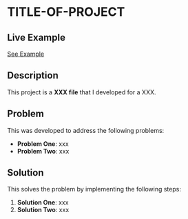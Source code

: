 # TITLE-OF-PROJECT

## Live Example
[See Example](https://www.ExampleOfProjectInAction.com)

## Description

This project is a **XXX file** that I developed for a XXX.

## Problem

This was developed to address the following problems:

- **Problem One**: xxx
- **Problem Two**: xxx

## Solution

This solves the problem by implementing the following steps:

1. **Solution One**: xxx
2. **Solution Two**: xxx